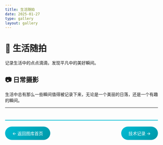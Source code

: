 ```yaml
---
title: 生活随拍
date: 2025-01-27
type: gallery
layout: gallery
---
```

# 📱 生活随拍

记录生活中的点点滴滴，发现平凡中的美好瞬间。

## 📷 日常摄影

生活中总有那么一些瞬间值得被记录下来，无论是一个美丽的日落，还是一个有趣的瞬间。
<div class="photo-grid">

</div>

---

<div class="gallery-nav">
<a href="/gallery/" class="nav-btn">← 返回图库首页</a>
<a href="/gallery/tech/" class="nav-btn">技术记录 →</a>
</div>

<style>


.gallery-nav {
    display: flex;
    justify-content: space-between;
    margin-top: 40px;
    padding: 20px 0;
    border-top: 2px solid #00bcd4;
}

.nav-btn {
    background: linear-gradient(135deg, #00bcd4, #0097a7);
    color: white;
    padding: 12px 24px;
    border-radius: 25px;
    text-decoration: none;
    transition: all 0.3s ease;
    font-weight: 500;
}

.nav-btn:hover {
    background: linear-gradient(135deg, #0097a7, #00838f);
    transform: translateY(-2px);
    box-shadow: 0 8px 25px rgba(0, 188, 212, 0.3);
}

@media (max-width: 768px) {
    .gallery-nav {
        flex-direction: column;
        gap: 10px;
    }
  
    .nav-btn {
        text-align: center;
    }
}
</style>
